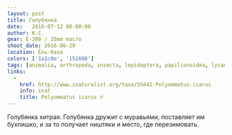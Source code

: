 ```yaml
---
layout: post
title: Голубянка
date:   2016-07-12 00:00:00
author: К.С.
gear: E-300 / 35mm macro
shoot_date: 2016-06-29
location: Ёль-база
colors: ['1a1c0e', '151608']
tags: [animalia, arthropoda, insecta, lepidoptera, papilionoidea, lycaenidae, polyommatus, polyommatus icarus]
links:
  -
    href: http://www.inaturalist.org/taxa/55641-Polyommatus-icarus
    info: inat
    title: Polyommatus icarus ♂
---
```


Голубянка хитрая. Голубянка дружит с муравьями, поставляет им бухлишко, и за то получает ништяки и место, где перезимовать.
